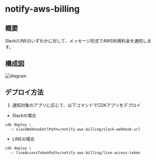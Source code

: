 # notify-aws-billing

## 概要

Slack/LINEのいずれかに対して、メッセージ形式でAWS利用料金を通知します。

## 構成図

![diagram](./image/diagram.drawio.png)

## デプロイ方法

1. 通知対象のアプリに応じて、以下コマンドでCDKアプリをデプロイ

- Slackの場合

``` bash
cdk deploy \
  -c slackWebhookUrlPath=/notify-aws-billing/slack-webhook-url
```

- LINEの場合

``` bash
cdk deploy \
  -c lineAccessTokenPath=/notify-aws-billing/line-access-token
```

